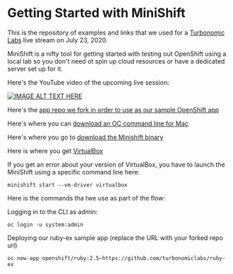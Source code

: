 # **Getting Started with MiniShift** 
This is the repository of examples and links that we used for a [Turbonomic Labs](https://turbonomic.com/labs) live stream on July 23, 2020.

MiniShift is a nifty tool for getting started with testing out OpenShift using a local lab so you don't need ot spin up cloud resources or have a dedicated server set up for it.

Here's the YouTube video of the upcoming live session:

[![IMAGE ALT TEXT HERE](https://img.youtube.com/vi/2ho_Uyh7lnY/0.jpg)](https://www.youtube.com/embed/2ho_Uyh7lnY)


Here's the [app repo we fork in order to use as our sample OpenShift app](https://github.com/turbonomiclabs/ruby-ex)

Here's where you can [download an OC command line for Mac](https://github.com/openshift/origin/releases/download/v3.11.0/openshift-origin-client-tools-v3.11.0-0cbc58b-mac.zip)

Here's where you go to [download the Minishift binary](https://github.com/minishift/minishift/releases)

Here is where you get [VirtualBox](https://virtualbox.org)

If you get an error about your version of VirtualBox, you have to launch the MiniShift using a specific command line here:

```
minishift start --vm-driver virtualbox
```

Here is the commands tha twe use as part of the flow:

Logging in to the CLI as admin:
```
oc login -u system:admin
```

Deploying our ruby-ex sample app (replace the URL with your forked repo url)
```
oc new-app openshift/ruby:2.5~https://github.com/turbonomiclabs/ruby-ex
```